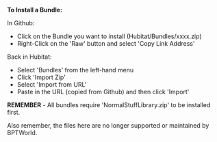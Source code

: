 <b>To Install a Bundle:</b>

In Github:
- Click on the Bundle you want to install (Hubitat/Bundles/xxxx.zip)
- Right-Click on the 'Raw' button and select 'Copy Link Address'

Back in Hubitat:
- Select 'Bundles' from the left-hand menu
- Click 'Import Zip'
- Select 'Import from URL'
- Paste in the URL (copied from Github) and then click 'Import'

<b>REMEMBER</b> - All bundles require 'NormalStuffLibrary.zip' to be installed first.

Also remember, the files here are no longer supported or maintained by BPTWorld.
